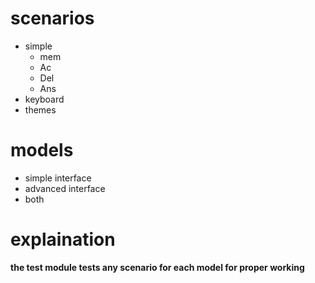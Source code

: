 # scenarios

- simple
	- mem
	- Ac
	- Del
	- Ans
- keyboard
- themes

# models

- simple interface
- advanced interface
- both

# explaination
**the test module tests any scenario for each model for proper working**